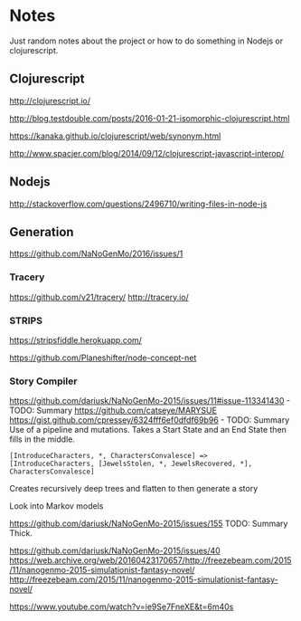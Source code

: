 # Notes
Just random notes about the project or how to do something in Nodejs or clojurescript.

## Clojurescript
http://clojurescript.io/

http://blog.testdouble.com/posts/2016-01-21-isomorphic-clojurescript.html

https://kanaka.github.io/clojurescript/web/synonym.html

http://www.spacjer.com/blog/2014/09/12/clojurescript-javascript-interop/
## Nodejs
http://stackoverflow.com/questions/2496710/writing-files-in-node-js


## Generation
https://github.com/NaNoGenMo/2016/issues/1


### Tracery
https://github.com/v21/tracery/
http://tracery.io/

### STRIPS
https://stripsfiddle.herokuapp.com/



https://github.com/Planeshifter/node-concept-net

### Story Compiler
https://github.com/dariusk/NaNoGenMo-2015/issues/11#issue-113341430 - TODO: Summary
https://github.com/catseye/MARYSUE
https://gist.github.com/cpressey/6324fff6ef0dfdf69b96 - TODO: Summary
Use of a pipeline and mutations.
Takes a Start State and an End State then fills in the middle.
```
[IntroduceCharacters, *, CharactersConvalesce] => [IntroduceCharacters, [JewelsStolen, *, JewelsRecovered, *], CharactersConvalesce]
```
Creates recursively deep trees and flatten to then generate a story

Look into Markov models

https://github.com/dariusk/NaNoGenMo-2015/issues/155 TODO: Summary
Thick.


https://github.com/dariusk/NaNoGenMo-2015/issues/40
https://web.archive.org/web/20160423170657/http://freezebeam.com/2015/11/nanogenmo-2015-simulationist-fantasy-novel/
http://freezebeam.com/2015/11/nanogenmo-2015-simulationist-fantasy-novel/


https://www.youtube.com/watch?v=ie9Se7FneXE&t=6m40s
